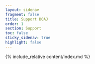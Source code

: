 ```yaml
---
layout: sidenav
fragment: false
title: Support DOAJ
order: 1
section: Support
toc: false
sticky_sidenav: true
highlight: false
---
```


{% include_relative content/index.md %}
